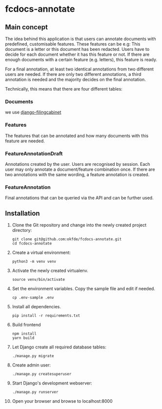 # fcdocs-annotate

## Main concept

The idea behind this application is that users can annotate documents with predefined, customisable features. These features can be e.g: This document is a letter or this document has been redacted. Users have to decide for each document whether it has this feature or not. If there are enough documents with a certain feature (e.g. letters), this feature is ready.

For a final annotation, at least two identical annotations from two different users are needed. If there are only two different annotations, a third annotation is needed and the majority decides on the final annotation.

Technically, this means that there are four different tables:

### Documents
we use [django-filingcabinet](https://github.com/okfde/django-filingcabinet)

### Features
The features that can be annotated and how many documents with this feature are needed.

### FeatureAnnotationDraft
Annotations created by the user. Users are recognised by session. Each user may only annotate a document/feature combination once. If there are two annotations with the same wording, a feature annotation is created.

### FeatureAnnotation
Final annotations that can be queried via the API and can be further used.


## Installation

1.  Clone the Git repository and change into the newly created project directory:

        git clone git@github.com:okfde/fcdocs-annotate.git
        cd fcdocs-annotate

1.  Create a virtual environment:

        python3 -m venv venv

1.  Activate the newly created virtualenv.

        source venv/bin/activate

1.  Set the environment variables. Copy the sample file and edit if needed.

        cp .env-sample .env

1.  Install all dependencies.

        pip install -r requirements.txt

1.  Build frontend

        npm install
        yarn build

1.  Let Django create all required database tables:

        ./manage.py migrate

1.  Create admin user:

        ./manage.py createsuperuser

1.  Start Django's development webserver:

        ./manage.py runserver

1.  Open your browser and browse to localhost:8000
